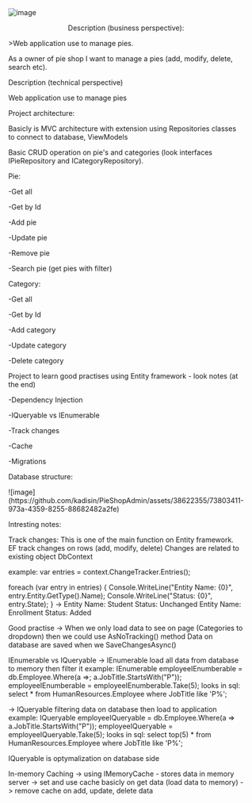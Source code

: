 <div style="
  position: absolute;
  top: 50%;
  left: 50%;
  transform: translate(-50%, -50%);
  padding: 10px;">


![image](https://github.com/kadisin/PieShopAdmin/assets/38622355/9f74fe95-f7e8-4639-b035-7333b3561f57)

<p style="text-align: center"> Description (business perspective): </p>
<p> >Web application use to manage pies. </p>
<p> As a owner of pie shop I want to manage a pies (add, modify, delete, search etc).</p>

<p> Description (technical perspective) </p>
<p> Web application use to manage pies</p>
<p> Project architecture: </p>
<p> Basicly is MVC architecture with extension using Repositories classes to connect to database, ViewModels </p>
<p> Basic CRUD operation on pie's and categories (look interfaces IPieRepository and ICategoryRepository).</p>
<p> Pie:</p>
<p> -Get all</p>
<p> -Get by Id</p>
<p> -Add pie</p>
<p> -Update pie</p>
<p>-Remove pie</p>
<p> -Search pie (get pies with filter)</p>

<p>Category: </p>
<p>-Get all</p>
<p>-Get by Id</p>
<p>-Add category</p>
<p>-Update category</p>
<p>-Delete category</p>

<p> Project to learn good practises using Entity framework - look notes (at the end)</p>
<p>-Dependency Injection</p>
<p>-IQueryable vs IEnumerable</p>
<p>-Track changes</p>
<p>-Cache</p>
<p>-Migrations</p>

<p>Database structure:</p>
![image](https://github.com/kadisin/PieShopAdmin/assets/38622355/73803411-973a-4359-8255-88682482a2fe)


Intresting notes:

Track changes:
This is one of the main function on Entity framework.
EF track changes on rows (add, modify, delete)
Changes are related to existing object DbContext

example:
var entries = context.ChangeTracker.Entries();

foreach (var entry in entries) {
	Console.WriteLine("Entity Name: {0}", entry.Entity.GetType().Name);
        Console.WriteLine("Status: {0}", entry.State);
}
-> 
Entity Name: Student
Status: Unchanged
Entity Name: Enrollment
Status: Added

Good practise -> When we only load data to see on page (Categories to dropdown)
then we could use AsNoTracking() method
Data on database are saved when we SaveChangesAsync()

IEnumerable vs IQueryable 
-> IEnumerable load all data from database to memory then filter it
example:
IEnumerable<Employee> employeeIEnumberable = db.Employee.Where(a =>; a.JobTitle.StartsWith("P"));
employeeIEnumberable = employeeIEnumberable.Take<Employee>(5);
looks in sql:
select * from HumanResources.Employee where JobTitle like 'P%';

-> IQueryable filtering data on database then load to application
example:
IQueryable<Employee> employeeIQueryable = db.Employee.Where(a => a.JobTitle.StartsWith("P"));
employeeIQueryable = employeeIQueryable.Take<Employee>(5);
looks in sql:
select top(5) * from HumanResources.Employee where JobTitle like 'P%';

IQueryable is optymalization on database side

In-memory Caching
-> using IMemoryCache - stores data in memory server
-> set and use cache basicly on get data (load data to memory)
-> remove cache on add, update, delete data

</div>
